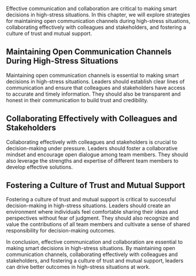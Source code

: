 
Effective communication and collaboration are critical to making smart decisions in high-stress situations. In this chapter, we will explore strategies for maintaining open communication channels during high-stress situations, collaborating effectively with colleagues and stakeholders, and fostering a culture of trust and mutual support.

Maintaining Open Communication Channels During High-Stress Situations
---------------------------------------------------------------------

Maintaining open communication channels is essential to making smart decisions in high-stress situations. Leaders should establish clear lines of communication and ensure that colleagues and stakeholders have access to accurate and timely information. They should also be transparent and honest in their communication to build trust and credibility.

Collaborating Effectively with Colleagues and Stakeholders
----------------------------------------------------------

Collaborating effectively with colleagues and stakeholders is crucial to decision-making under pressure. Leaders should foster a collaborative mindset and encourage open dialogue among team members. They should also leverage the strengths and expertise of different team members to develop effective solutions.

Fostering a Culture of Trust and Mutual Support
-----------------------------------------------

Fostering a culture of trust and mutual support is critical to successful decision-making in high-stress situations. Leaders should create an environment where individuals feel comfortable sharing their ideas and perspectives without fear of judgment. They should also recognize and value the contributions of all team members and cultivate a sense of shared responsibility for decision-making outcomes.

In conclusion, effective communication and collaboration are essential to making smart decisions in high-stress situations. By maintaining open communication channels, collaborating effectively with colleagues and stakeholders, and fostering a culture of trust and mutual support, leaders can drive better outcomes in high-stress situations at work.
